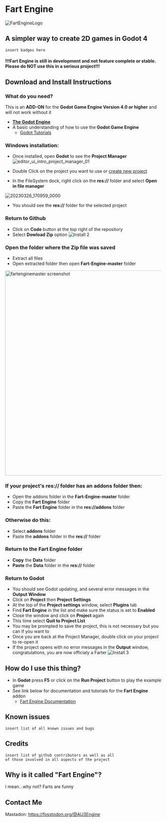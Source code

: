 # **Fart Engine**
![FartEngineLogo](https://user-images.githubusercontent.com/63011553/225142077-a635eb3e-9959-4e27-9872-04dc2e395169.jpeg)
## A simpler way to create 2D games in Godot 4
    insert badges here
#### !!!Fart Engine is still in development and not feature complete or stable.  Please do NOT use this in a serious project!!!
## Download and Install Instructions
### What do you need?

This is an **ADD-ON** for the **Godot Game Engine Version 4.0 or higher** and will not work without it


* **[The Godot Engine](https://godotengine.org)** 
* A basic understanding of how to use the **Godot Game Engine**
  * [Godot Tutorials](https://docs.godotengine.org/en/stable/community/tutorials.html)

###    Windows installation:
* Once installed, open **Godot** to see the **Project Manager** ![editor_ui_intro_project_manager_01](https://user-images.githubusercontent.com/63011553/227803024-039b7824-69da-4bb4-a2f0-6e969f3389d5.png)

* Double Click on the project you want to use or [create new project](https://docs.godotengine.org/en/stable/tutorials/editor/project_manager.html)

* In the FileSystem dock, right click on the **res://** folder and select **Open in file manager**

![20230326_170959_0000](https://user-images.githubusercontent.com/63011553/227804992-aadd86b8-2712-4167-8a3d-6eebda3167db.png)
* You should see the **res://** folder for the selected project
### **Return** to **Github**
* Click on **Code** button at the top right of the repository
* Select **Dowload Zip** option
![Install 2](https://user-images.githubusercontent.com/63011553/226672341-bca3c5ca-f341-4899-857b-ab072931d143.png)

### **Open** the folder where the **Zip file** was saved
* Extract all files 
* Open extracted folder then open **Fart-Engine-master** folder
<img width="659" alt="fartenginemaster screenshot" src="https://user-images.githubusercontent.com/63011553/227804417-ee5ddc05-9e20-4121-9010-98b8fb11f27d.png">

### **If** your project's **res://** folder has an **addons** folder **then**:
*   Open the addons folder in the **Fart-Engine-master** folder
*   Copy the **Fart Engine** folder
*   Paste the **Fart Engine** folder in the **res://addons** folder

### Otherwise do this:
*   Select **addons** folder
*   Paste the **addons** folder in the **res://** folder

### **Return** to the **Fart Engine** folder
* **Copy** the **Data** folder
* **Paste** the **Data** folder in the **res://** folder

### **Return** to **Godot**
* You should see Godot updating, and several error messages in the **Output Window**
* Click on **Project** then **Project Settings**
* At the top of the **Project settings** window, select **Plugins** tab
* Find **Fart Engine** in the list and make sure the status is set to **Enabled**
* Close the window and click on **Project** again
* This time select **Quit to Project List**
* You may be prompted to save the project, this is not necessary but you can if you want to
* Once you are back at the Project Manager, double click on your project to re-open it
* If the project opens with no error messages in the **Output** window, congratulations, you are now officialy a Farter
![Install 3](https://user-images.githubusercontent.com/63011553/226676623-f4e079ae-5145-4627-89c4-9815a2139bac.png)



## How do I use this thing?
* In **Godot** press **F5** or click on the **Run Project** button to play the example game
* See link below for documentation and tutorials for the **Fart Engine** addon
    * [Fart Engine Documentation](https://github.com/AwesomeUnicorn3/Fart-Engine/blob/master/Documention.md)


## Known issues
    insert list of all known issues and bugs


## Credits
    insert list of github contributors as well as all 
    of those involved in all aspects of the project


## Why is it called "Fart Engine"?
  I mean...why not? Farts are funny



## Contact Me
Mastadon: https://fosstodon.org/@AU3Engine
